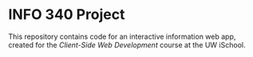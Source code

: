 # INFO 340 Project

This repository contains code for an interactive information web app, created for the _Client-Side Web Development_ course at the UW iSchool.














